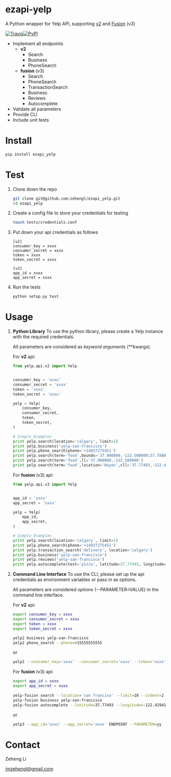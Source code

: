 ezapi-yelp
==========

A Python wrapper for Yelp API, supporting [v2](https://www.yelp.com/developers/documentation/v2/overview) and [Fusion](https://www.yelp.com/developers/documentation/v3/get_started) (v3)

[![Travis](https://img.shields.io/travis/zehengl/ezapi-yelp.svg)]()[![PyPI](https://img.shields.io/pypi/v/ezapi-yelp.svg)]()

* Implement all endpoints
    - **v2**
        * Search
        * Business
        * PhoneSearch
    - **fusion** (v3)
        * Search
        * PhoneSearch
        * TransactionSearch
        * Business
        * Reviews
        * Autocomplete
* Validate all parameters
* Provide CLI
* Include unit tests

# Install
```bash
pip install ezapi_yelp
```

# Test
1. Clone down the repo
    ```bash
    git clone git@github.com:zehengl/ezapi_yelp.git
    cd ezapi_yelp
    ```
2. Create a config file to store your credentials for testing
    ```bash
    touch tests/credentials.conf
    ```
3. Put down your api credentials as follows
    ```
    [v2]
    consumer_key = xxxx
    consumer_secret = xxxx
    token = xxxx
    token_secret = xxxx

    [v3]
    app_id = xxxx
    app_secret = xxxx
    ```
4. Run the tests
    ```bash
    python setup.py test
    ```

# Usage
1. **Python Library**
    To use the python library, please create a Yelp instance with the required credentials.
        
    All parameters are considered as *keyword arguments* (**kwargs).
    
    For **v2** api:
    ```python
    from yelp.api.v2 import Yelp
    
    
    consumer_key = 'xxxx'
    consumer_secret = 'xxxx'
    token = 'xxxx'
    token_secret = 'xxxx'
    
    yelp = Yelp(
        consumer_key, 
        consumer_secret, 
        token, 
        token_secret,
    )
    
    # Simple Examples
    print yelp.search(location='calgary', limit=1)
    print yelp.business('yelp-san-francisco')
    print yelp.phone_search(phone='+14037275451')
    print yelp.search(term='food',bounds='37.900000,-122.500000|37.788022,-122.399797')
    print yelp.search(term='food',ll='37.900000,-122.500000')
    print yelp.search(term='food',location='Hayes',cll='37.77493,-122.419415')
    
    ```
    
    For **fusion** (v3) api:
    ```python
    from yelp.api.v3 import Yelp
    
    
    app_id = 'xxxx'
    app_secret = 'xxxx'
    
    yelp = Yelp(
        app_id,
        app_secret,
    )
    
    # Simple Examples
    print yelp.search(location='calgary', limit=1)
    print yelp.phone_search(phone='+14037275451')
    print yelp.transaction_search('delivery', location='calgary')
    print yelp.business('yelp-san-francisco')
    print yelp.reviews('yelp-san-francisco')
    print yelp.autocomplete(text='pizza', latitude=37.77493, longitude=-122.419415)
    ```

2. **Command Line Interface**
    To use the CLI, please set up the api credentials as environment variables or pass in as options.
        
    All parameters are considered *options* (--PARAMETER=VALUE) in the command line interface.
    
    For **v2** api:
    ```bash
    export consumer_key = xxxx
    export consumer_secret = xxxx
    export token = xxxx
    export token_secret = xxxx
    
    yelp2 business yelp-san-francisco
    yelp2 phone_search --phone=+15555555555
    ```
    
    or
    ```bash
    yelp2 --consumer_key='xxxx' --consumer_secret='xxxx' --token='xxxx' --token_secret='xxxx' ENDPOINT --PARAMETER=yy
    ```
    
    For **fusion** (v3) api:
    ```bash
    export app_id = xxxx
    export app_secret = xxxx
        
    yelp-fusion search --location='san franciso' --limit=10 --indent=2
    yelp-fusion business yelp-san-francisco
    yelp-fusion autocomplete --latitude=37.77493 --longitude=-122.419415 -text='pizza'
    ```
    
    or 
    ```bash
    yelp3 --app_id='xxxx' --app_secret='xxxx' ENDPOINT --PARAMETER=yy
    ```

# Contact

Zeheng Li

imzehengl@gmail.com
